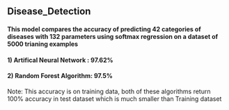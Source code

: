 ## Disease_Detection
#### This model compares the accuracy of predicting 42 categories of diseases with 132 parameters using softmax regression on a dataset of 5000 trianing examples 
#### 1) Artifical Neural Network : 97.62%
#### 2) Random Forest Algorithm: 97.5% 
Note: This accuracy is on training data, both of these algorithms return 100% accuracy in test dataset which is much smaller than Training dataset
